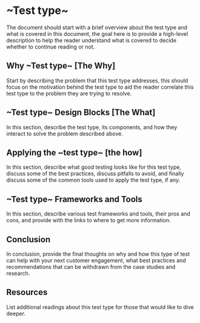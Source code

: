 # ~Test type~

The document should start with a brief overview about the test type and what is covered in this document, the goal here is to provide a high-level description to help the reader understand what is covered to decide whether to continue reading or not.

## Why ~Test type~ [The Why]

Start by describing the problem that this test type addresses, this should focus on the motivation behind the test type to aid the reader correlate this test type to the problem they are trying to resolve.

## ~Test type~ Design Blocks [The What]

In this section, describe the test type, its components, and how they interact to solve the problem described above.

## Applying the ~test type~ [the how]

In this section, describe what good testing looks like for this test type, discuss some of the best practices, discuss pitfalls to avoid, and finally discuss some of the common tools used to apply the test type, if any.

## ~Test type~ Frameworks and Tools

In this section, describe various test frameworks and tools, their pros and cons, and provide with the links to where to get more information.

## Conclusion

In conclusion, provide the final thoughts on why and how this type of test can help with your next customer engagement, what best practices and recommendations that can be withdrawn from the case studies and research.

## Resources

List additional readings about this test type for those that would like to dive deeper.
